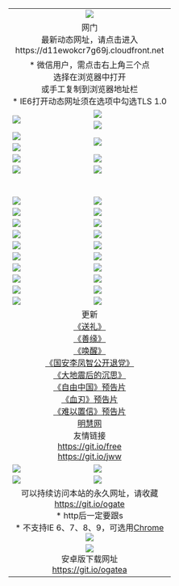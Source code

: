 ﻿<table>
  <tr></tr>
  <tr><td colspan=2 align=center><img src="https://cloud.githubusercontent.com/assets/11880933/13434984/f430fae2-e012-11e5-814f-c2df1e82b247.jpg" /></td></tr>
  <tr><td colspan=2 align=center>网门<br>最新动态网址，请点击进入
<br>https://d11ewokcr7g69j.cloudfront.net
    </td>
  </tr>
  <tr>
    <td colspan=2 align=center>* 微信用户，需点击右上角三个点<br>选择在浏览器中打开<br>或手工复制到浏览器地址栏
    <br>* IE6打开动态网址须在选项中勾选TLS 1.0</td>
  </tr>
  <tr>
    <td rowspan=2><a href="https://d11ewokcr7g69j.cloudfront.net/ogUP.aspx?name=11DKC.mp4&list=11DKC" target="_blank"><img src="https://d11ewokcr7g69j.cloudfront.net/Up/11DKC1.jpg" /></a></td> 
    <td><div><a href="https://d11ewokcr7g69j.cloudfront.net/ogUP.aspx?name=LRWS.mp4&list=LRWS" target="_blank"><img src="https://d11ewokcr7g69j.cloudfront.net/Up/LRWS.jpg" /></a></td>
   </tr>
  <tr>
    <td><a href="https://d11ewokcr7g69j.cloudfront.net/ogNiceVedio.aspx" target="_blank"><img src="https://d11ewokcr7g69j.cloudfront.net/Up/11TGKDY.jpg" /></a></td>
  </tr>
  <tr>
    <td><a href="https://d11ewokcr7g69j.cloudfront.net/ogUP.aspx?name=JQR.mp4&count=2" target="_blank"><img src="https://d11ewokcr7g69j.cloudfront.net/Up/JQR.jpg" /></a></td>   
    <td rowspan=2><a href="https://d11ewokcr7g69j.cloudfront.net/ogUP.aspx?name=JP.mp4&count=9" target="_blank"><img src="https://d11ewokcr7g69j.cloudfront.net/Up/JP.jpg" /></td>
  </tr>
  <tr>
    <td><a href="https://d11ewokcr7g69j.cloudfront.net/ogUP.aspx?name=WH.mp4" target="_blank"><img src="https://d11ewokcr7g69j.cloudfront.net/Up/WH.jpg" /></a></td>
  </tr>
  <tr>
    <td><a href="https://d11ewokcr7g69j.cloudfront.net/ogUP.aspx?name=SSZJ.mp4&list=SSZJ" target="_blank"><img src="https://d11ewokcr7g69j.cloudfront.net/Up/SSZJ.jpg" /></a></td>
    <td><a href="https://d11ewokcr7g69j.cloudfront.net/ogUP.aspx?name=1XQK.mp4&count=13" target="_blank"><img src="https://d11ewokcr7g69j.cloudfront.net/Up/1XQK.jpg" /></a</td>
  </tr>
  <tr>
    <td><a href="https://d11ewokcr7g69j.cloudfront.net/ogUP.aspx?name=ZY.mp4&count=2015|16" target="_blank"><img src="https://d11ewokcr7g69j.cloudfront.net/Up/ZY.jpg" /></a</td>
    <td><a href="https://d11ewokcr7g69j.cloudfront.net/ogUP.aspx?name=XTFY.mp4&count=B|2,A|24" target="_blank"><img src="https://d11ewokcr7g69j.cloudfront.net/Up/XTFY.jpg" /></a></td>
  </tr>
  <tr height="40">
  </tr>
  <tr>
    <td><a href="https://d11ewokcr7g69j.cloudfront.net/ogUP.aspx?name=4EE/QQ.mp4&list=4EEQQ" target="_blank"><img src="https://d11ewokcr7g69j.cloudfront.net/Up/4EE/QQ0.jpg"/></a></td>
    <td><a href="https://d11ewokcr7g69j.cloudfront.net/ogUP.aspx?name=4EE/HQ.mp4&list=4EEHQ" target="_blank"><img src="https://d11ewokcr7g69j.cloudfront.net/Up/4EE/HQ0.jpg"/></a></td>
  </tr>
  <tr>
    <td><a href="https://d11ewokcr7g69j.cloudfront.net/ogUP.aspx?name=4EE/ZG.mp4&list=4EEZG" target="_blank"><img src="https://d11ewokcr7g69j.cloudfront.net/Up/4EE/ZG0.jpg"/></a></td>
    <td><a href="https://d11ewokcr7g69j.cloudfront.net/ogUP.aspx?name=4EE/DJ.mp4&list=4EEDJ" target="_blank"><img src="https://d11ewokcr7g69j.cloudfront.net/Up/4EE/DJ0.jpg"/></a></td>
  </tr>
  <tr>
    <td><a href="https://d11ewokcr7g69j.cloudfront.net/ogUP.aspx?name=4EE/GX.mp4&list=4EEGX" target="_blank"><img src="https://d11ewokcr7g69j.cloudfront.net/Up/4EE/GX0.jpg"/></a></td>
    <td><a href="https://d11ewokcr7g69j.cloudfront.net/ogUP.aspx?name=4EE/HD.mp4&list=4EEHD" target="_blank"><img src="https://d11ewokcr7g69j.cloudfront.net/Up/4EE/HD0.jpg"/></a></td>
  </tr>
  <tr>
    <td><a href="https://d11ewokcr7g69j.cloudfront.net/ogUP.aspx?name=4EE/TX.mp4&list=4EETX" target="_blank"><img src="https://d11ewokcr7g69j.cloudfront.net/Up/4EE/TX0.jpg"/></a></td>
    <td><a href="https://d11ewokcr7g69j.cloudfront.net/ogUP.aspx?name=4EE/WZ.mp4&list=4EEWZ" target="_blank"><img src="https://d11ewokcr7g69j.cloudfront.net/Up/4EE/WZ0.jpg"/></a></td>
  </tr>
  <tr>
    <td><a href="https://d11ewokcr7g69j.cloudfront.net/onUP.aspx?name=https://d1ni6yqhqrtjo7.cloudfront.net/" target="_blank"><img src="https://d11ewokcr7g69j.cloudfront.net/Up/0DTW.jpg"/></a></td>
    <td><a href="https://d11ewokcr7g69j.cloudfront.net/onUP.aspx?name=https://d240ns8up8earz.cloudfront.net/acenter/" target="_blank"><img src="https://d11ewokcr7g69j.cloudfront.net/Up/0TDW.jpg" /></a></td>
  </tr>
  <tr>
    <td><a href="https://d11ewokcr7g69j.cloudfront.net/onUP.aspx?name=https://d4508d6vomz2p.cloudfront.net/gb/nsc413.htm" target="_blank"><img src="https://d11ewokcr7g69j.cloudfront.net/Up/0DJY.jpg" /></a></td>
    <td><a href="https://d11ewokcr7g69j.cloudfront.net/onUP.aspx?name=https://d4apjbhkuxer1.cloudfront.net/xtr/gb/prog204.html" target="_blank"><img src="https://d11ewokcr7g69j.cloudfront.net/Up/0XTR.jpg" /></a></td>
  </tr>
  <tr>
    <td><a href="https://d11ewokcr7g69j.cloudfront.net/onUP.aspx?name=https://d3aj00iefsmfgc.cloudfront.net/" target="_blank"><img src="https://d11ewokcr7g69j.cloudfront.net/Up/0MHW.jpg" /></a></td>
    <td><a href="https://d11ewokcr7g69j.cloudfront.net/onUP.aspx?name=https://d20wz7qt14x5d2.cloudfront.net/" target="_blank"><img src="https://d11ewokcr7g69j.cloudfront.net/Up/0ZJW.jpg" /></a></td>
  </tr>
  <tr>
    <td><a href="https://d11ewokcr7g69j.cloudfront.net/ogUP.aspx?name=0FG.zip" target="_blank"><img src="https://d11ewokcr7g69j.cloudfront.net/Up/0FG.jpg" /></a></td>
    <td><a href="https://d11ewokcr7g69j.cloudfront.net/ogUP.aspx?name=0FGA.apk" target="_blank"><img src="https://d11ewokcr7g69j.cloudfront.net/Up/0FGA.jpg" /></a></td>
  </tr>
  <tr>
    <td><a href="https://d11ewokcr7g69j.cloudfront.net/ogUP.aspx?name=0U.zip" target="_blank"><img src="https://d11ewokcr7g69j.cloudfront.net/Up/0U.jpg" /></a></td>
    <td><a href="https://d11ewokcr7g69j.cloudfront.net/ogUP.aspx?name=0UA.apk" target="_blank"><img src="https://d11ewokcr7g69j.cloudfront.net/Up/0UA.jpg" /></a></td>
  </tr>
  <tr>
    <td><a href="https://d11ewokcr7g69j.cloudfront.net/ogUP.aspx?name=0iPPOTV.zip" target="_blank"><img src="https://d11ewokcr7g69j.cloudfront.net/Up/0iPPOTV.jpg" /></a></td>
    <td><a href="https://d11ewokcr7g69j.cloudfront.net/ogUP.aspx?name=0iNTD.apk" target="_blank"><img src="https://d11ewokcr7g69j.cloudfront.net/Up/0iNTD.jpg" /></a></td>
  </tr>
  <tr>
    <td colspan=2 align=center>更新<br>
      <a href="https://d11ewokcr7g69j.cloudfront.net/ogUP.aspx?name=4ESL.mp4" target="_blank">《送礼》</a><br>
      <a href="https://d11ewokcr7g69j.cloudfront.net/ogUP.aspx?name=4ESY.mp4" target="_blank">《善缘》</a><br>
      <a href="https://d11ewokcr7g69j.cloudfront.net/ogUP.aspx?name=4EHX.mp4" target="_blank">《唤醒》</a><br>
      <a href="https://d11ewokcr7g69j.cloudfront.net/ogUP.aspx?name=4LFZ.mp4" target="_blank">《国安李凤智公开退党》</a><br>
      <a href="https://d11ewokcr7g69j.cloudfront.net/ogUP.aspx?name=4DDZHDCS.mp4" target="_blank">《大地震后的沉思》</a><br>
      <a href="https://d11ewokcr7g69j.cloudfront.net/ogUP.aspx?name=11ZYZG0.mp4" target="_blank">《自由中国》预告片</a><br>
      <a href="https://d11ewokcr7g69j.cloudfront.net/ogUP.aspx?name=11XR.mp4" target="_blank">《血刃》预告片</a><br>
      <a href="https://d11ewokcr7g69j.cloudfront.net/ogUP.aspx?name=11NYZX.mp4&count=2" target="_blank">《难以置信》预告片</a><br>
      <a href="https://d11ewokcr7g69j.cloudfront.net/onUP.aspx?name=https://www.minghui.org/" target="_blank">明慧网</a><br>
      友情链接<br>
      <a href="https://d11ewokcr7g69j.cloudfront.net/onUP.aspx?name=https://git.io/free" target="_blank">https://git.io/free</a><br>
      <a href="https://d11ewokcr7g69j.cloudfront.net/onUP.aspx?name=https://git.io/jww" target="_blank">https://git.io/jww</a></td>
    </td>
  </tr>
  <tr>
    <td><a href="https://d11ewokcr7g69j.cloudfront.net/ogNice.aspx" target="_blank"><img src="https://d11ewokcr7g69j.cloudfront.net/Up/0WCYY.jpg" /></a></td>
    <td><a href="https://d11ewokcr7g69j.cloudfront.net/onCO.aspx?ob=600事物&op=增删改&args=WH1~%23类型6新闻%7c%23类型6评论&mode=" target="_blank"><img src="https://d11ewokcr7g69j.cloudfront.net/Up/0WZTT.jpg" /></a></td> 
  </tr>
  <tr>
    <td><a href="https://d11ewokcr7g69j.cloudfront.net/ogDY.aspx" target="_blank"><img src="https://d11ewokcr7g69j.cloudfront.net/Up/0FK.jpg" /></a></td>
    <td><a href="https://d11ewokcr7g69j.cloudfront.net/ogST.aspx" target="_blank"><img src="https://d11ewokcr7g69j.cloudfront.net/Up/0ST.jpg" /></a></td> 
  </tr>
  <tr>
    <td colspan=2 align=center>可以持续访问本站的永久网址，请收藏<br/><a href="https://git.io/ogate" target="_blank">https://git.io/ogate</a><br/>* http后一定要跟s<br/>* 不支持IE 6、7、8、9，可选用<a href="https://d11ewokcr7g69j.cloudfront.net/ogUP.aspx?name=0ChromePortable.zip">Chrome</a><br/><a href="https://d11ewokcr7g69j.cloudfront.net/Up/0WMGDL2.png" target="_blank"><img src="https://d11ewokcr7g69j.cloudfront.net/Up/0WMGD2.png"/></a></td>
  </tr>
  <tr>
    <td colspan=2 align=center><a href="https://d11ewokcr7g69j.cloudfront.net/ogUP.aspx?name=0oGate.apk" target="_blank"><img src="https://cloud.githubusercontent.com/assets/11880933/13720399/75e143ee-e842-11e5-9f0a-1421f423c80f.jpg" /></a><br>安卓版下载网址<br><a href="https://git.io/ogatea">https://git.io/ogatea</a></td>
  </tr>
  <!--tr>
    <td colspan=2 align=center>可能失效的动态网址
    </td>
  </tr-->
</table>
